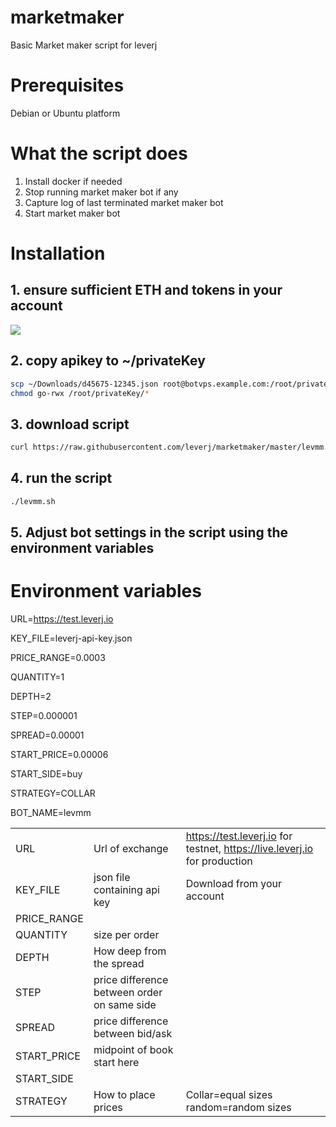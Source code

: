 # marketmaker
Basic Market maker script for leverj

# Prerequisites
Debian or Ubuntu platform

# What the script does
1. Install docker if needed
2. Stop running market maker bot if any
3. Capture log of last terminated market maker bot
4. Start market maker bot

# Installation
## 1. ensure sufficient ETH and tokens in your account
<img src="https://user-images.githubusercontent.com/1541039/64132410-badb3b00-cd9d-11e9-9dca-9fe57260aba1.png">

## 2. copy apikey to ~/privateKey 
```sh
scp ~/Downloads/d45675-12345.json root@botvps.example.com:/root/privateKey
chmod go-rwx /root/privateKey/*
```

## 3. download script
```sh
curl https://raw.githubusercontent.com/leverj/marketmaker/master/levmm.sh > levmm.sh && chmod +x levmm.sh
```

## 4. run the script
```sh
./levmm.sh
```

## 5. Adjust bot settings in the script using the environment variables

# Environment variables

URL=https://test.leverj.io

KEY_FILE=leverj-api-key.json

PRICE_RANGE=0.0003

QUANTITY=1

DEPTH=2

STEP=0.000001

SPREAD=0.00001

START_PRICE=0.00006

START_SIDE=buy

STRATEGY=COLLAR

BOT_NAME=levmm

||||
|---|---|---|
|URL|Url of exchange|https://test.leverj.io for testnet, https://live.leverj.io for production|
|KEY_FILE|json file containing api key|Download from your account|
|PRICE_RANGE|||
|QUANTITY|size per order||
|DEPTH|How deep from the spread||
|STEP|price difference between order on same side||
|SPREAD|price difference between bid/ask||
|START_PRICE|midpoint of book start here||
|START_SIDE|||
|STRATEGY|How to place prices|Collar=equal sizes random=random sizes|




